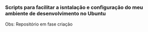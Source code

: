 ### Scripts para facilitar a isntalação e configuração do meu ambiente de desenvolvimento no Ubuntu

Obs: Repositório em fase criação
